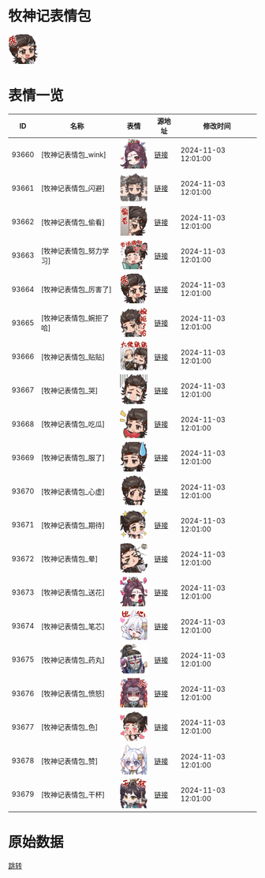 # 牧神记表情包

<img src="./cover.png" height="60" alt="cover" />

# 表情一览

|ID|名称|表情|源地址|修改时间|
|----|----|----|----|----|
|93660|[牧神记表情包_wink]|<img src="./pic/093660_%5B牧神记表情包_wink%5D.png" height="60" alt="wink"/>|[链接](https://i0.hdslb.com/bfs/garb/eb8bd908996a517cc9df293263cf89755630564a.png)|2024-11-03 12:01:00|
|93661|[牧神记表情包_闪避]|<img src="./pic/093661_%5B牧神记表情包_闪避%5D.png" height="60" alt="闪避"/>|[链接](https://i0.hdslb.com/bfs/garb/9861fdb60c706e576c57f58d96e76418ef74342e.png)|2024-11-03 12:01:00|
|93662|[牧神记表情包_偷看]|<img src="./pic/093662_%5B牧神记表情包_偷看%5D.png" height="60" alt="偷看"/>|[链接](https://i0.hdslb.com/bfs/garb/c09d0008cf882daff44e957c46f6d56792e7e5b0.png)|2024-11-03 12:01:00|
|93663|[牧神记表情包_努力学习]|<img src="./pic/093663_%5B牧神记表情包_努力学习%5D.png" height="60" alt="努力学习"/>|[链接](https://i0.hdslb.com/bfs/garb/33345be8b2e16ac8016862deed1d984324bc14fa.png)|2024-11-03 12:01:00|
|93664|[牧神记表情包_厉害了]|<img src="./pic/093664_%5B牧神记表情包_厉害了%5D.png" height="60" alt="厉害了"/>|[链接](https://i0.hdslb.com/bfs/garb/239d8dc72ebe28ab278c68b1656df9e3988828de.png)|2024-11-03 12:01:00|
|93665|[牧神记表情包_婉拒了哈]|<img src="./pic/093665_%5B牧神记表情包_婉拒了哈%5D.png" height="60" alt="婉拒了哈"/>|[链接](https://i0.hdslb.com/bfs/garb/9f9a462420fbcaf592d10ee55f3ef8e278cecb2d.png)|2024-11-03 12:01:00|
|93666|[牧神记表情包_贴贴]|<img src="./pic/093666_%5B牧神记表情包_贴贴%5D.png" height="60" alt="贴贴"/>|[链接](https://i0.hdslb.com/bfs/garb/5d77d96e01c35cdb7cdeb5764b490afaa998281e.png)|2024-11-03 12:01:00|
|93667|[牧神记表情包_哭]|<img src="./pic/093667_%5B牧神记表情包_哭%5D.png" height="60" alt="哭"/>|[链接](https://i0.hdslb.com/bfs/garb/5e07fbc0a2d193bc121be2b7b9b9e0c3fef33b0a.png)|2024-11-03 12:01:00|
|93668|[牧神记表情包_吃瓜]|<img src="./pic/093668_%5B牧神记表情包_吃瓜%5D.png" height="60" alt="吃瓜"/>|[链接](https://i0.hdslb.com/bfs/garb/89874eb878aaffcca40203c3e6dedf8edb36f6d9.png)|2024-11-03 12:01:00|
|93669|[牧神记表情包_服了]|<img src="./pic/093669_%5B牧神记表情包_服了%5D.png" height="60" alt="服了"/>|[链接](https://i0.hdslb.com/bfs/garb/452cc6464ed4795cfc1bd8774824a97e2a391ba1.png)|2024-11-03 12:01:00|
|93670|[牧神记表情包_心虚]|<img src="./pic/093670_%5B牧神记表情包_心虚%5D.png" height="60" alt="心虚"/>|[链接](https://i0.hdslb.com/bfs/garb/c7c9c6878b25b29c750e7e7349465218a415ba3a.png)|2024-11-03 12:01:00|
|93671|[牧神记表情包_期待]|<img src="./pic/093671_%5B牧神记表情包_期待%5D.png" height="60" alt="期待"/>|[链接](https://i0.hdslb.com/bfs/garb/827873781d50154c2cb4990e915bcec237a33595.png)|2024-11-03 12:01:00|
|93672|[牧神记表情包_晕]|<img src="./pic/093672_%5B牧神记表情包_晕%5D.png" height="60" alt="晕"/>|[链接](https://i0.hdslb.com/bfs/garb/bd66f57ea7cc452711867b356177cdb1d8634c70.png)|2024-11-03 12:01:00|
|93673|[牧神记表情包_送花]|<img src="./pic/093673_%5B牧神记表情包_送花%5D.png" height="60" alt="送花"/>|[链接](https://i0.hdslb.com/bfs/garb/c8c4f679afd6ab08d75174374a68dc8b3558a56b.png)|2024-11-03 12:01:00|
|93674|[牧神记表情包_笔芯]|<img src="./pic/093674_%5B牧神记表情包_笔芯%5D.png" height="60" alt="笔芯"/>|[链接](https://i0.hdslb.com/bfs/garb/0b254ba3dca920cdbfabaf72f5f958e5f4c9f9e1.png)|2024-11-03 12:01:00|
|93675|[牧神记表情包_药丸]|<img src="./pic/093675_%5B牧神记表情包_药丸%5D.png" height="60" alt="药丸"/>|[链接](https://i0.hdslb.com/bfs/garb/6c35131abab9867109aabd3991da58de1dcd7c67.png)|2024-11-03 12:01:00|
|93676|[牧神记表情包_愤怒]|<img src="./pic/093676_%5B牧神记表情包_愤怒%5D.png" height="60" alt="愤怒"/>|[链接](https://i0.hdslb.com/bfs/garb/fd9057050206ef6111614e03ea6e7f603d197cad.png)|2024-11-03 12:01:00|
|93677|[牧神记表情包_色]|<img src="./pic/093677_%5B牧神记表情包_色%5D.png" height="60" alt="色"/>|[链接](https://i0.hdslb.com/bfs/garb/8f9ae8b761c469c8c34cb8befdbc605ad9180776.png)|2024-11-03 12:01:00|
|93678|[牧神记表情包_赞]|<img src="./pic/093678_%5B牧神记表情包_赞%5D.png" height="60" alt="赞"/>|[链接](https://i0.hdslb.com/bfs/garb/a93fb2716560fe186d61b3cc609b7d7898ddaabd.png)|2024-11-03 12:01:00|
|93679|[牧神记表情包_干杯]|<img src="./pic/093679_%5B牧神记表情包_干杯%5D.png" height="60" alt="干杯"/>|[链接](https://i0.hdslb.com/bfs/garb/fb7d55669ee8830d81d11573b078278aa3239376.png)|2024-11-03 12:01:00|

# 原始数据

[跳转](./raw.json)

